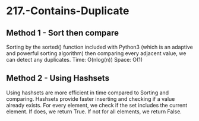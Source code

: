 # 217.-Contains-Duplicate

## Method 1 - Sort then compare
Sorting by the sorted() function included with Python3 (which is an adaptive and powerful sorting algorithm) then comparing every adjacent value, we can detect any duplicates. 
Time: O(nlog(n))
Space: O(1)

## Method 2 - Using Hashsets
Using hashsets are more efficient in time compared to Sorting and comparing. Hashsets provide faster inserting and checking if a value already exists. For every element, we check if the set includes the current element. If does, we return True. If not for all elements, we return False.